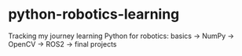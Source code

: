 # python-robotics-learning
Tracking my journey learning Python for robotics: basics → NumPy → OpenCV → ROS2 → final projects
